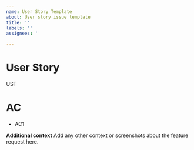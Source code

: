```yaml
---
name: User Story Template
about: User story issue template
title: ''
labels: ''
assignees: ''

---
```


# User Story
UST

# AC
* AC1

**Additional context**
Add any other context or screenshots about the feature request here.
